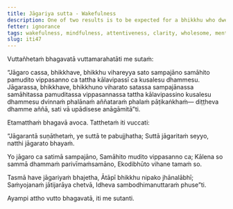 ```yaml
---
title: Jāgariya sutta - Wakefulness
description: One of two results is to be expected for a bhikkhu who dwells wakeful, mindful, fully aware, collected, joyful, tranquil, and discerning with clarity at a suitable occasion in regard to the wholesome mental qualities - 1) full awakening here and now, or 2) the state of non-returning.
fetter: ignorance
tags: wakefulness, mindfulness, attentiveness, clarity, wholesome, mental qualities, joy, collectedness, tranquility, discernment, wisdom, iti, iti28-49
slug: iti47
---
```


Vuttañhetaṁ bhagavatā vuttamarahatāti me sutaṁ:

“Jāgaro cassa, bhikkhave, bhikkhu vihareyya sato sampajāno samāhito pamudito vippasanno ca tattha kālavipassī ca kusalesu dhammesu. Jāgarassa, bhikkhave, bhikkhuno viharato satassa sampajānassa samāhitassa pamuditassa vippasannassa tattha kālavipassino kusalesu dhammesu dvinnaṁ phalānaṁ aññataraṁ phalaṁ pāṭikaṅkhaṁ— diṭṭheva dhamme aññā, sati vā upādisese anāgāmitā”ti.

Etamatthaṁ bhagavā avoca. Tatthetaṁ iti vuccati:

“Jāgarantā suṇāthetaṁ,
ye suttā te pabujjhatha;
Suttā jāgaritaṁ seyyo,
natthi jāgarato bhayaṁ.

Yo jāgaro ca satimā sampajāno,
Samāhito mudito vippasanno ca;
Kālena so sammā dhammaṁ parivīmaṁsamāno,
Ekodibhūto vihane tamaṁ so.

Tasmā have jāgariyaṁ bhajetha,
Ātāpī bhikkhu nipako jhānalābhī;
Saṁyojanaṁ jātijarāya chetvā,
Idheva sambodhimanuttaraṁ phuse”ti.

Ayampi attho vutto bhagavatā, iti me sutanti.
